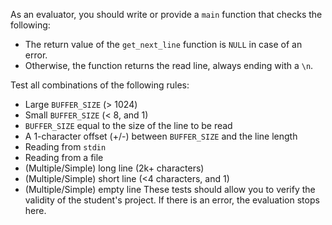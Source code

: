 As an evaluator, you should write or provide a `main` function that checks the following:

- The return value of the `get_next_line` function is `NULL` in case of an error.
- Otherwise, the function returns the read line, always ending with a `\n`.

Test all combinations of the following rules:
- Large `BUFFER_SIZE` (> 1024)
- Small `BUFFER_SIZE` (< 8, and 1)
- `BUFFER_SIZE` equal to the size of the line to be read
- A 1-character offset (+/-) between `BUFFER_SIZE` and the line length
- Reading from `stdin`
- Reading from a file
- (Multiple/Simple) long line (2k+ characters)
- (Multiple/Simple) short line (<4 characters, and 1)
- (Multiple/Simple) empty line
These tests should allow you to verify the validity of the student's project. If there is an error, the evaluation stops here.
